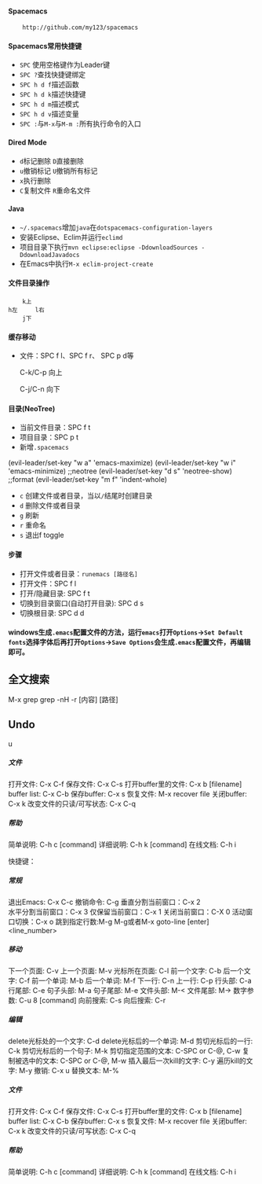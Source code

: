 ﻿#### Spacemacs

        http://github.com/my123/spacemacs

#### Spacemacs常用快捷键
+ `SPC` 使用空格键作为Leader键
+ `SPC ?`查找快捷键绑定
+ `SPC h d f`描述函数
+ `SPC h d k`描述快捷键
+ `SPC h d m`描述模式
+ `SPC h d v`描述变量
+ `SPC :`与`M-x`与`M-m :`所有执行命令的入口

#### Dired Mode
+ `d`标记删除 `D`直接删除
+ `u`撤销标记 `U`撤销所有标记
+ `x`执行删除
+ `C`复制文件 `R`重命名文件

#### Java
+ `~/.spacemacs`增加`java`在`dotspacemacs-configuration-layers`
+ 安装Eclipse、Eclim并运行`eclimd`
+ 项目目录下执行`mvn eclipse:eclipse -DdownloadSources -DdownloadJavadocs`
+ 在Emacs中执行`M-x eclim-project-create`

#### 文件目录操作

        k上
    h左     l右
        j下

#### 缓存移动
+ 文件：SPC f l、SPC f r、 SPC p d等

    C-k/C-p 向上
    
    C-j/C-n 向下


#### 目录(NeoTree)
+ 当前文件目录：SPC f t
+ 项目目录：SPC p t
+ 新增`.spacemacs`

(evil-leader/set-key "w a" 'emacs-maximize)
(evil-leader/set-key "w i" 'emacs-minimize)
;;neotree
(evil-leader/set-key "d s" 'neotree-show)
;;format
(evil-leader/set-key "m f" 'indent-whole)
+ `c` 创建文件或者目录，当以`/`结尾时创建目录
+ `d` 删除文件或者目录
+ `g` 刷新
+ `r` 重命名 
+ `s` 退出f toggle

#### 步骤
* 打开文件或者目录：`runemacs [路径名]`
* 打开文件：SPC f l
* 打开/隐藏目录: SPC f t
* 切换到目录窗口(自动打开目录): SPC d s
* 切换根目录: SPC d d

#### windows生成`.emacs`配置文件的方法，运行`emacs`打开`Options`->`Set Default fonts`选择字体后再打开`Options`->`Save Options`会生成`.emacs`配置文件，再编辑即可。
## 全文搜索

  M-x grep
  grep -nH -r [内容] [路径]

## Undo

  <C-x> u

##### 文件 #####
打开文件: C-x C-f
保存文件: C-x C-s
打开buffer里的文件: C-x b [filename]
buffer list: C-x C-b
保存buffer: C-x s
恢复文件: M-x recover file
关闭buffer: C-x k
改变文件的只读/可写状态: C-x C-q

##### 帮助 #####
简单说明: C-h c [command]
详细说明: C-h k [command]
在线文档: C-h i

快捷键：
##### 常规 #####
退出Emacs: C-x C-c
撤销命令: C-g
垂直分割当前窗口：C-x 2   
水平分割当前窗口：C-x 3
仅保留当前窗口：C-x 1
关闭当前窗口：C-X 0
活动窗口切换：C-x o
跳到指定行数:M-g M-g或者M-x goto-line [enter] <line_number>
##### 移动 #####
下一个页面: C-v
上一个页面: M-v
光标所在页面: C-l
前一个文字: C-b
后一个文字: C-f
前一个单词: M-b
后一个单词: M-f
下一行: C-n
上一行: C-p
行头部: C-a
行尾部: C-e
句子头部: M-a
句子尾部: M-e
文件头部: M-<
文件尾部: M->
数字参数: C-u 8 [command]
向前搜索: C-s
向后搜索: C-r

##### 编辑 #####
delete光标处的一个文字: C-d
delete光标后的一个单词: M-d
剪切光标后的一行: C-k
剪切光标后的一个句子: M-k
剪切指定范围的文本: C-SPC or C-@, C-w
复制被选中的文本: C-SPC or C-@, M-w
插入最后一次kill的文字: C-y
遍历kill的文字: M-y
撤销: C-x u
替换文本: M-%

##### 文件 #####
打开文件: C-x C-f
保存文件: C-x C-s
打开buffer里的文件: C-x b [filename]
buffer list: C-x C-b
保存buffer: C-x s
恢复文件: M-x recover file
关闭buffer: C-x k
改变文件的只读/可写状态: C-x C-q

##### 帮助 #####
简单说明: C-h c [command]
详细说明: C-h k [command]
在线文档: C-h i
